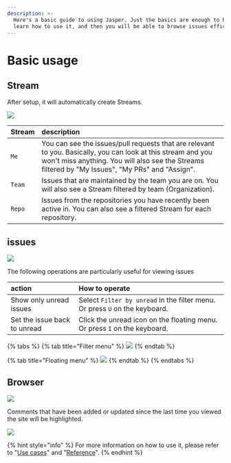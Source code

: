 ```yaml
---
description: >-
  Here's a basic guide to using Jasper. Just the basics are enough to help you
  learn how to use it, and then you will be able to browse issues efficiently.
---
```


# Basic usage

## Stream

After setup, it will automatically create Streams.

![](../.gitbook/assets/03_streams.png)

| Stream | description |
| :--- | :--- |
| `Me` | You can see the issues/pull requests that are relevant to you. Basically, you can look at this stream and you won't miss anything.  You will also see the Streams filtered by "My Issues", "My PRs" and "Assign". |
| `Team` | Issues that are maintained by the team you are on. You will also see a Stream filtered by team \(Organization\). |
| `Repo` | Issues from the repositories you have recently been active in. You can also see a filtered Stream for each repository. |

## issues

![](../.gitbook/assets/03_issues.png)

The following operations are particularly useful for viewing issues

| action | How to operate |
| :--- | :--- |
| Show only unread issues | Select `Filter by unread` in the filter menu. Or press  `U`  on the keyboard. |
| Set the issue back to unread | Click the unread icon on the floating menu. Or press  `I`  on the keyboard. |

{% tabs %}
{% tab title="Filter menu" %}
![](../.gitbook/assets/filter_by_unread.png)
{% endtab %}

{% tab title="Floating menu" %}
![](../.gitbook/assets/hover_unread.png)
{% endtab %}
{% endtabs %}

## Browser

![](../.gitbook/assets/03_browser.png)

Comments that have been added or updated since the last time you viewed the site will be highlighted.

![](../.gitbook/assets/03_highlight_comment.png)





{% hint style="info" %}
For more information on how to use it, please refer to "[Use cases](../usecase/)" and "[Reference](../reference/)".
{% endhint %}

